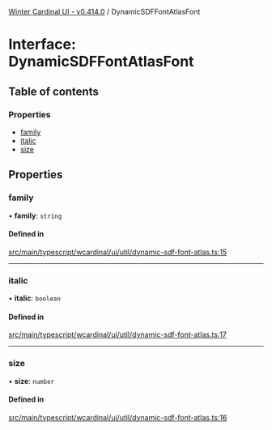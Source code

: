 [Winter Cardinal UI - v0.414.0](../index.md) / DynamicSDFFontAtlasFont

# Interface: DynamicSDFFontAtlasFont

## Table of contents

### Properties

- [family](DynamicSDFFontAtlasFont.md#family)
- [italic](DynamicSDFFontAtlasFont.md#italic)
- [size](DynamicSDFFontAtlasFont.md#size)

## Properties

### family

• **family**: `string`

#### Defined in

[src/main/typescript/wcardinal/ui/util/dynamic-sdf-font-atlas.ts:15](https://github.com/winter-cardinal/winter-cardinal-ui/blob/v0.414.0/src/main/typescript/wcardinal/ui/util/dynamic-sdf-font-atlas.ts#L15)

___

### italic

• **italic**: `boolean`

#### Defined in

[src/main/typescript/wcardinal/ui/util/dynamic-sdf-font-atlas.ts:17](https://github.com/winter-cardinal/winter-cardinal-ui/blob/v0.414.0/src/main/typescript/wcardinal/ui/util/dynamic-sdf-font-atlas.ts#L17)

___

### size

• **size**: `number`

#### Defined in

[src/main/typescript/wcardinal/ui/util/dynamic-sdf-font-atlas.ts:16](https://github.com/winter-cardinal/winter-cardinal-ui/blob/v0.414.0/src/main/typescript/wcardinal/ui/util/dynamic-sdf-font-atlas.ts#L16)
